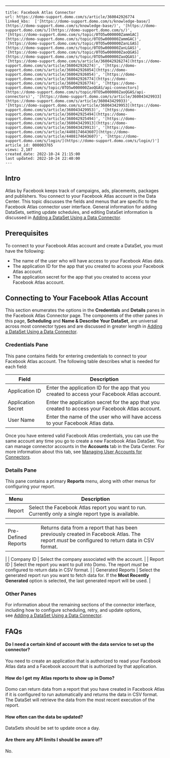 ---
    title: Facebook Atlas Connector
    url: https://domo-support.domo.com/s/article/360042926774
    linked_kbs:  ['[https://domo-support.domo.com/s/knowledge-base/](https://domo-support.domo.com/s/knowledge-base/)', '[https://domo-support.domo.com/s/](https://domo-support.domo.com/s/)', '[https://domo-support.domo.com/s/topic/0TO5w000000ZammGAC](https://domo-support.domo.com/s/topic/0TO5w000000ZammGAC)', '[https://domo-support.domo.com/s/topic/0TO5w000000ZanLGAS](https://domo-support.domo.com/s/topic/0TO5w000000ZanLGAS)', '[https://domo-support.domo.com/s/topic/0TO5w000000ZaoQGAS](https://domo-support.domo.com/s/topic/0TO5w000000ZaoQGAS)', '[https://domo-support.domo.com/s/article/360042926274](https://domo-support.domo.com/s/article/360042926274)', '[https://domo-support.domo.com/s/article/360042926054](https://domo-support.domo.com/s/article/360042926054)', '[https://domo-support.domo.com/s/article/360042926774](https://domo-support.domo.com/s/article/360042926774)', '[https://domo-support.domo.com/s/topic/0TO5w000000ZaoQGAS/api-connectors](https://domo-support.domo.com/s/topic/0TO5w000000ZaoQGAS/api-connectors)', '[https://domo-support.domo.com/s/article/360043429933](https://domo-support.domo.com/s/article/360043429933)', '[https://domo-support.domo.com/s/article/360043429953](https://domo-support.domo.com/s/article/360043429953)', '[https://domo-support.domo.com/s/article/360042925494](https://domo-support.domo.com/s/article/360042925494)', '[https://domo-support.domo.com/s/article/360043429913](https://domo-support.domo.com/s/article/360043429913)', '[https://domo-support.domo.com/s/article/4408174643607](https://domo-support.domo.com/s/article/4408174643607)', '[https://domo-support.domo.com/s/login/](https://domo-support.domo.com/s/login/)']
    article_id: 000003765
    views: 2,107
    created_date: 2022-10-24 21:15:00
    last updated: 2022-10-24 22:40:00
    ---



Intro
-----


Atlas by Facebook keeps track of campaigns, ads, placements, packages and publishers. You connect to your Facebook Atlas account in the Data Center. This topic discusses the fields and menus that are specific to the Facebook Atlas connector user interface. General information for adding DataSets, setting update schedules, and editing DataSet information is discussed in [Adding a DataSet Using a Data Connector](/s/article/360042926274 "Adding a DataSet Using a Data Connector").


Prerequisites
-------------


To connect to your Facebook Atlas account and create a DataSet, you must have the following:


* The name of the user who will have access to your Facebook Atlas data.
* The application ID for the app that you created to access your Facebook Atlas account.
* The application secret for the app that you created to access your Facebook Atlas account.


Connecting to Your Facebook Atlas Account
-----------------------------------------


This section enumerates the options in the **Credentials** and **Details** panes in the Facebook Atlas Connector page. The components of the other panes in this page, **Scheduling** and **Name & Describe Your DataSet**, are universal across most connector types and are discussed in greater length in [Adding a DataSet Using a Data Connector](/s/article/360042926274 "Adding a DataSet Using a Data Connector").


### Credentials Pane


This pane contains fields for entering credentials to connect to your Facebook Atlas account. The following table describes what is needed for each field:  




| Field | Description |
| --- | --- |
| Application ID | Enter the application ID for the app that you created to access your Facebook Atlas account. |
| Application Secret | Enter the application secret for the app that you created to access your Facebook Atlas account. |
| User Name | Enter the name of the user who will have access to your Facebook Atlas data.  |


Once you have entered valid Facebook Atlas credentials, you can use the same account any time you go to create a new Facebook Atlas DataSet. You can manage connector accounts in the **Accounts** tab in the Data Center. For more information about this tab, see [Managing User Accounts for Connectors](/s/article/360042926054 "Managing User Accounts for Connectors").


### Details Pane


This pane contains a primary **Reports** menu, along with other menus for configuring your report.




| Menu | Description |
| --- | --- |
| Report | Select the Facebook Atlas report you want to run. Currently only a single report type is available.

|  |  |
| --- | --- |
| Pre-Defined Reports | Returns data from a report that has been previously created in Facebook Atlas. The report *must* be configured to return data in CSV format. |

 |
| Company ID | Select the company associated with the account. |
| Report ID | Select the report you want to pull into Domo. The report *must* be configured to return data in CSV format. |
| Generated Reports | Select the generated report run you want to fetch data for. If the **Most Recently Generated** option is selected, the last generated report will be used. |


### Other Panes


For information about the remaining sections of the connector interface, including how to configure scheduling, retry, and update options, see [Adding a DataSet Using a Data Connector](/s/article/360042926274 "Adding a DataSet Using a Data Connector").


FAQs
----


#### Do I need a certain kind of account with the data service to set up the connector?


You need to create an application that is authorized to read your Facebook Atlas data and a Facebook account that is authorized by that application. 


#### How do I get my Atlas reports to show up in Domo?


Domo can return data from a report that you have created in Facebook Atlas if it is configured to run automatically and returns the data in CSV format. The DataSet will retrieve the data from the most recent execution of the report.


#### How often can the data be updated?


DataSets should be set to update once a day.


#### Are there any API limits I should be aware of?


No.

